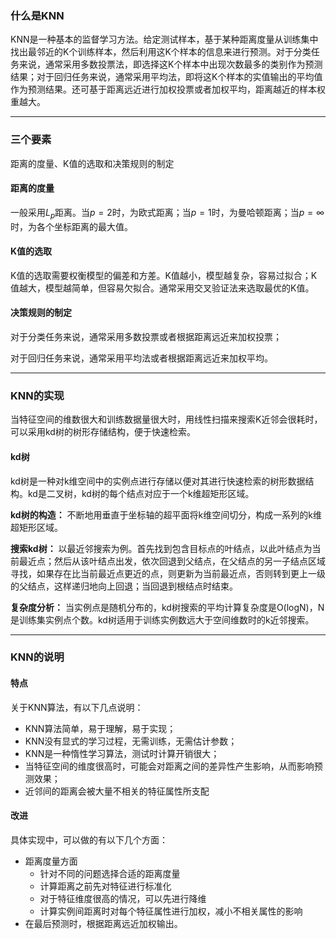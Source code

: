 ### 什么是KNN
KNN是一种基本的监督学习方法。给定测试样本，基于某种距离度量从训练集中找出最邻近的K个训练样本，然后利用这K个样本的信息来进行预测。对于分类任务来说，通常采用多数投票法，即选择这K个样本中出现次数最多的类别作为预测结果；对于回归任务来说，通常采用平均法，即将这K个样本的实值输出的平均值作为预测结果。还可基于距离远近进行加权投票或者加权平均，距离越近的样本权重越大。

----
### 三个要素
距离的度量、K值的选取和决策规则的制定

#### 距离的度量
一般采用$L_{p}$距离。当$p=2$时，为欧式距离；当$p=1$时，为曼哈顿距离；当$p=∞$时，为各个坐标距离的最大值。

#### K值的选取
K值的选取需要权衡模型的偏差和方差。K值越小，模型越复杂，容易过拟合；K值越大，模型越简单，但容易欠拟合。通常采用交叉验证法来选取最优的K值。

#### 决策规则的制定
对于分类任务来说，通常采用多数投票或者根据距离远近来加权投票；

对于回归任务来说，通常采用平均法或者根据距离远近来加权平均。

----
### KNN的实现
当特征空间的维数很大和训练数据量很大时，用线性扫描来搜索K近邻会很耗时，可以采用kd树的树形存储结构，便于快速检索。

#### kd树
kd树是一种对k维空间中的实例点进行存储以便对其进行快速检索的树形数据结构。kd是二叉树，kd树的每个结点对应于一个k维超矩形区域。

**kd树的构造：** 不断地用垂直于坐标轴的超平面将k维空间切分，构成一系列的k维超矩形区域。

**搜索kd树：** 以最近邻搜索为例。首先找到包含目标点的叶结点，以此叶结点为当前最近点；然后从该叶结点出发，依次回退到父结点，在父结点的另一子结点区域寻找，如果存在比当前最近点更近的点，则更新为当前最近点，否则转到更上一级的父结点，这样递归地向上回退；当回退到根结点时结束。

**复杂度分析：** 当实例点是随机分布的，kd树搜索的平均计算复杂度是O(logN)，N是训练集实例点个数。kd树适用于训练实例数远大于空间维数时的k近邻搜索。

-----
### KNN的说明
#### 特点
关于KNN算法，有以下几点说明：
- KNN算法简单，易于理解，易于实现；
- KNN没有显式的学习过程，无需训练，无需估计参数；
- KNN是一种惰性学习算法，测试时计算开销很大；
- 当特征空间的维度很高时，可能会对距离之间的差异性产生影响，从而影响预测效果；
- 近邻间的距离会被大量不相关的特征属性所支配

#### 改进
具体实现中，可以做的有以下几个方面：
- 距离度量方面
    - 针对不同的问题选择合适的距离度量
    - 计算距离之前先对特征进行标准化
    - 对于特征维度很高的情况，可以先进行降维
    - 计算实例间距离时对每个特征属性进行加权，减小不相关属性的影响
- 在最后预测时，根据距离远近加权输出。
